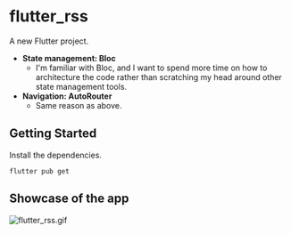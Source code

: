 # flutter_rss

A new Flutter project.

- **State management: Bloc**
  - I'm familiar with Bloc, and I want to spend more time on how to architecture the code rather than scratching my head around other state management tools.
- **Navigation: AutoRouter**
  - Same reason as above. 

## Getting Started

Install the dependencies.
```
flutter pub get
```

## Showcase of the app
![flutter_rss.gif](flutter_rss.gif)